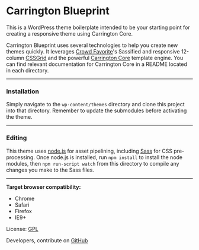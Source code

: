 # Carrington Blueprint

This is a WordPress theme boilerplate intended to be your starting point for creating a responsive theme using Carrington Core.

Carrington Blueprint uses several technologies to help you create new themes quickly. It leverages [Crowd Favorite](http://crowdfavorite.com)'s Sassified and responsive 12-column [CSSGrid](https://github.com/crowdfavorite/css-grid) and the powerful [Carrington Core](https://github.com/crowdfavorite/wp-carrington-core) template engine. You can find relevant documentation for Carrington Core in a README located in each directory.

---

### Installation

Simply navigate to the `wp-content/themes` directory and clone this project into that directory. Remember to update the submodules before activating the theme.

---

### Editing

This theme uses [node.js](http://http://nodejs.org/) for asset pipelining, including [Sass](http://sass-lang.com) for CSS pre-processing. Once node.js is installed, run `npm install` to install the node modules, then `npm run-script watch` from this directory to compile any changes you make to the Sass files.

---

**Target browser compatibility:**
- Chrome
- Safari
- Firefox
- IE9+

License: [GPL](http://www.opensource.org/licenses/gpl-license.php)

Developers, contribute on [GitHub](https://github.com/crowdfavorite/wp-carrington-blueprint)
